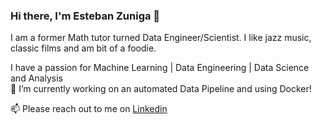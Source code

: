 ### Hi there, I'm Esteban Zuniga 👋
I am a former Math tutor turned Data Engineer/Scientist. I like jazz music, classic films and am bit of a foodie.


   I have a passion for Machine Learning | Data Engineering | Data Science and Analysis <br/>
🔭 I’m currently working on an automated Data Pipeline and using Docker!

📫 Please reach out to me on [Linkedin](https://www.linkedin.com/in/esteban-zuniga-b6460091/)

<!--
**Ezuniga13/Ezuniga13** is a ✨ _special_ ✨ repository because its `README.md` (this file) appears on your GitHub profile.

Here are some ideas to get you started:

- 🔭 I’m currently working on ...
- 🌱 I’m currently learning ...
- 👯 I’m looking to collaborate on ...
- 🤔 I’m looking for help with ...
- 💬 Ask me about ...
- 📫 How to reach me: ...
- 😄 Pronouns: ...
- ⚡ Fun fact: ...
-->
